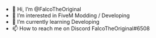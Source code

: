 - 👋 Hi, I’m @FalcoTheOriginal
- 👀 I’m interested in FiveM Modding / Developing
- 🌱 I’m currently learning Developing
- 📫 How to reach me on Discord FalcoTheOriginal#6508

<!---
FalcoTheOriginal/FalcoTheOriginal is a ✨ special ✨ repository because its `README.md` (this file) appears on your GitHub profile.
You can click the Preview link to take a look at your changes.
--->
